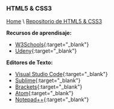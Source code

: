 ### HTML5 & CSS3


[Home](https://profesantiago.github.io) \ [Repositorio de HTML5 & CSS3](https://github.com/ProfeSantiago/HTML5-CSS3)

**Recursos de aprendisaje:**
- [W3Schools](https://www.w3schools.com/){:target="_blank"}
- [Udeny](https://www.udemy.com/){:target="_blank"}

**Editores de Texto:**
- [Visual Studio Code](https://code.visualstudio.com/download){:target="_blank"}
- [Sublime](https://www.sublimetext.com/){:target="_blank"}
- [Brackets](http://brackets.io/){:target="_blank"}
- [Atom](https://atom.io/){:target="_blank"}
- [Notepad++](https://notepad-plus-plus.org/){:target="_blank"}

 
